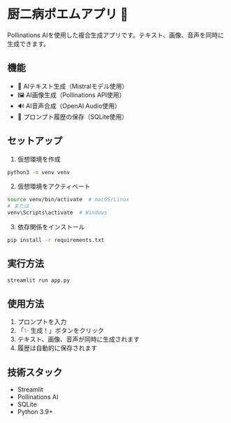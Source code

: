 # 厨二病ポエムアプリ 🎨

Pollinations AIを使用した複合生成アプリです。テキスト、画像、音声を同時に生成できます。

## 機能

- 📝 AIテキスト生成（Mistralモデル使用）
- 🖼 AI画像生成（Pollinations API使用）
- 🔊 AI音声合成（OpenAI Audio使用）
- 💾 プロンプト履歴の保存（SQLite使用）

## セットアップ

1. 仮想環境を作成
```bash
python3 -m venv venv
```

2. 仮想環境をアクティベート
```bash
source venv/bin/activate  # macOS/Linux
# または
venv\Scripts\activate  # Windows
```

3. 依存関係をインストール
```bash
pip install -r requirements.txt
```

## 実行方法

```bash
streamlit run app.py
```

## 使用方法

1. プロンプトを入力
2. 「✨ 生成！」ボタンをクリック
3. テキスト、画像、音声が同時に生成されます
4. 履歴は自動的に保存されます

## 技術スタック

- Streamlit
- Pollinations AI
- SQLite
- Python 3.9+
